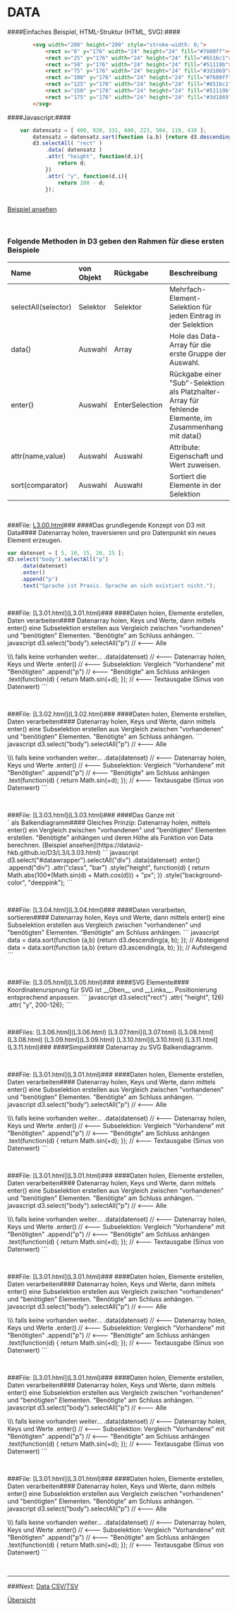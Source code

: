 # DATA


####Einfaches Beispiel, HTML-Struktur (HTML, SVG):####
```html
        <svg width="200" height="200" style="stroke-width: 0;">
            <rect x="0" y="176" width="24" height="24" fill="#7600ff"></rect>
            <rect x="25" y="176" width="24" height="24" fill="#6516c1"></rect>
            <rect x="50" y="176" width="24" height="24" fill="#51119b"></rect>
            <rect x="75" y="176" width="24" height="24" fill="#3d1869"></rect>
            <rect x="100" y="176" width="24" height="24" fill="#7600ff"></rect>
            <rect x="125" y="176" width="24" height="24" fill="#6516c1"></rect>
            <rect x="150" y="176" width="24" height="24" fill="#51119b"></rect>
            <rect x="175" y="176" width="24" height="24" fill="#3d1869"></rect>
        </svg>
```

####Javascript:####
```javascript
    var datensatz = [ 400, 920, 331, 600, 223, 584, 119, 438 ];
        datensatz = datensatz.sort(function (a,b) {return d3.descending(a, b); });
        d3.selectAll( "rect" )
            .data( datensatz )
            .attr( "height", function(d,i){
                return d;
            })
            .attr( "y", function(d,i){
                return 200 - d;
            });
            
```

[Beispiel ansehen](https://dataviz-hkb.github.io/D3/L3/L3.13.html)


<p>&nbsp;</p>


### Folgende Methoden in D3 geben den Rahmen für diese ersten Beispiele

| Name | von Objekt | Rückgabe | Beschreibung |
| :---------- | :---------- | :---- | :--------------- |
| selectAll(selector) | Selektor | Selektor | Mehrfach-Element-Selektion für jeden Eintrag in der Selektion |
| data() | Auswahl | Array | Hole das Data-Array für die erste Gruppe der Auswahl. |
| enter() | Auswahl | EnterSelection | Rückgabe einer "Sub"-Selektion als Platzhalter-Array für fehlende Elemente, im Zusammenhang mit data() |
| attr(name,value) | Auswahl | Auswahl | Attribute: Eigenschaft und Wert zuweisen. |
| sort(comparator) | Auswahl | Auswahl | Sortiert die Elemente in der Selektion |



<p>&nbsp;</p>


###File: [L3.00.html](L3.00.html)###
####Das grundlegende Konzept von D3 mit Data####
Datenarray holen, traversieren und pro Datenpunkt ein neues Element erzeugen.
``` javascript
var datenset = [ 5, 10, 15, 20, 25 ];
d3.select("body").selectAll("p")
    .data(datenset)
    .enter()
    .append("p")
    .text("Sprache ist Praxis. Sprache an sich existiert nicht.");
```

<p>&nbsp;</p>
###File: [L3.01.html](L3.01.html)###
####Daten holen, Elemente erstellen, Daten verarbeiten####
Datenarray holen, Keys und Werte, dann mittels enter() eine Subselektion erstellen aus Vergleich zwischen "vorhandenen" und "benötigten" Elementen. "Benötigte" am Schluss anhängen.
``` javascript
d3.select("body").selectAll("p") // <--- Alle <p> \\\ falls keine vorhanden weiter…
        .data(datenset) // <--- Datenarray holen, Keys und Werte
        .enter() // <--- Subselektion: Vergleich "Vorhandene" mit "Benötigten"
        .append("p") // <--- "Benötigte" am Schluss anhängen
        .text(function(d) { return Math.sin(+d); });  // <--- Textausgabe (Sinus von Datenwert)
```

        
<p>&nbsp;</p>
###File: [L3.02.html](L3.02.html)###
####Daten holen, Elemente erstellen, Daten verarbeiten####
Datenarray holen, Keys und Werte, dann mittels enter() eine Subselektion erstellen aus Vergleich zwischen "vorhandenen" und "benötigten" Elementen. "Benötigte" am Schluss anhängen.
``` javascript
d3.select("body").selectAll("p") // <--- Alle <p> \\\ falls keine vorhanden weiter…
        .data(datenset) // <--- Datenarray holen, Keys und Werte
        .enter() // <--- Subselektion: Vergleich "Vorhandene" mit "Benötigten"
        .append("p") // <--- "Benötigte" am Schluss anhängen
        .text(function(d) { return Math.sin(+d); });  // <--- Textausgabe (Sinus von Datenwert)
```

<p>&nbsp;</p>
###File: [L3.03.html](L3.03.html)###
####Das Ganze mit `<div>` als Balkendiagramm####
Gleiches Prinzip: Datenarray holen, mittels enter() ein Vergleich zwischen "vorhandenen" und "benötigten" Elementen erstellen. "Benötigte" anhängen und deren Höhe als Funktion von Data berechnen.
[Beispiel ansehen](https://dataviz-hkb.github.io/D3/L3/L3.03.html)
``` javascript
d3.select("#datawrapper").selectAll("div")
        .data(datenset)
        .enter()
        .append("div")
        .attr("class", "bar")
        .style("height", function(d) {
                return Math.abs(100*(Math.sin(d) + Math.cos(d))) + "px";
        })
        .style("background-color", "deeppink");
```


<p>&nbsp;</p>
###File: [L3.04.html](L3.04.html)###
####Daten verarbeiten, sortieren####
Datenarray holen, Keys und Werte, dann mittels enter() eine Subselektion erstellen aus Vergleich zwischen "vorhandenen" und "benötigten" Elementen. "Benötigte" am Schluss anhängen.
``` javascript
data = data.sort(function (a,b) {return d3.descending(a, b); });  // Absteigend
data = data.sort(function (a,b) {return d3.ascending(a, b); });  // Aufsteigend
```


<p>&nbsp;</p>
###File: [L3.05.html](L3.05.html)###
####SVG Elemente####
Koordinatenursprung für SVG ist __Oben__ und __Links__. Positionierung entsprechend anpassen. 
``` javascript
d3.select("rect")
    .attr( "height", 126)
    .attr( "y", 200-126);
```

<p>&nbsp;</p>
###Files: [L3.06.html](L3.06.html) [L3.07.html](L3.07.html) [L3.08.html](L3.08.html) [L3.09.html](L3.09.html) [L3.10.html](L3.10.html) [L3.11.html](L3.11.html)###
####Simpel####
Datenarray zu SVG Balkendiagramm.


        
<p>&nbsp;</p>
###File: [L3.01.html](L3.01.html)###
####Daten holen, Elemente erstellen, Daten verarbeiten####
Datenarray holen, Keys und Werte, dann mittels enter() eine Subselektion erstellen aus Vergleich zwischen "vorhandenen" und "benötigten" Elementen. "Benötigte" am Schluss anhängen.
``` javascript
d3.select("body").selectAll("p") // <--- Alle <p> \\\ falls keine vorhanden weiter…
        .data(datenset) // <--- Datenarray holen, Keys und Werte
        .enter() // <--- Subselektion: Vergleich "Vorhandene" mit "Benötigten"
        .append("p") // <--- "Benötigte" am Schluss anhängen
        .text(function(d) { return Math.sin(+d); });  // <--- Textausgabe (Sinus von Datenwert)
```

<p>&nbsp;</p>
###File: [L3.01.html](L3.01.html)###
####Daten holen, Elemente erstellen, Daten verarbeiten####
Datenarray holen, Keys und Werte, dann mittels enter() eine Subselektion erstellen aus Vergleich zwischen "vorhandenen" und "benötigten" Elementen. "Benötigte" am Schluss anhängen.
``` javascript
d3.select("body").selectAll("p") // <--- Alle <p> \\\ falls keine vorhanden weiter…
        .data(datenset) // <--- Datenarray holen, Keys und Werte
        .enter() // <--- Subselektion: Vergleich "Vorhandene" mit "Benötigten"
        .append("p") // <--- "Benötigte" am Schluss anhängen
        .text(function(d) { return Math.sin(+d); });  // <--- Textausgabe (Sinus von Datenwert)
```

        
<p>&nbsp;</p>
###File: [L3.01.html](L3.01.html)###
####Daten holen, Elemente erstellen, Daten verarbeiten####
Datenarray holen, Keys und Werte, dann mittels enter() eine Subselektion erstellen aus Vergleich zwischen "vorhandenen" und "benötigten" Elementen. "Benötigte" am Schluss anhängen.
``` javascript
d3.select("body").selectAll("p") // <--- Alle <p> \\\ falls keine vorhanden weiter…
        .data(datenset) // <--- Datenarray holen, Keys und Werte
        .enter() // <--- Subselektion: Vergleich "Vorhandene" mit "Benötigten"
        .append("p") // <--- "Benötigte" am Schluss anhängen
        .text(function(d) { return Math.sin(+d); });  // <--- Textausgabe (Sinus von Datenwert)
```

<p>&nbsp;</p>
###File: [L3.01.html](L3.01.html)###
####Daten holen, Elemente erstellen, Daten verarbeiten####
Datenarray holen, Keys und Werte, dann mittels enter() eine Subselektion erstellen aus Vergleich zwischen "vorhandenen" und "benötigten" Elementen. "Benötigte" am Schluss anhängen.
``` javascript
d3.select("body").selectAll("p") // <--- Alle <p> \\\ falls keine vorhanden weiter…
        .data(datenset) // <--- Datenarray holen, Keys und Werte
        .enter() // <--- Subselektion: Vergleich "Vorhandene" mit "Benötigten"
        .append("p") // <--- "Benötigte" am Schluss anhängen
        .text(function(d) { return Math.sin(+d); });  // <--- Textausgabe (Sinus von Datenwert)
```

<p>&nbsp;</p>
###File: [L3.01.html](L3.01.html)###
####Daten holen, Elemente erstellen, Daten verarbeiten####
Datenarray holen, Keys und Werte, dann mittels enter() eine Subselektion erstellen aus Vergleich zwischen "vorhandenen" und "benötigten" Elementen. "Benötigte" am Schluss anhängen.
``` javascript
d3.select("body").selectAll("p") // <--- Alle <p> \\\ falls keine vorhanden weiter…
        .data(datenset) // <--- Datenarray holen, Keys und Werte
        .enter() // <--- Subselektion: Vergleich "Vorhandene" mit "Benötigten"
        .append("p") // <--- "Benötigte" am Schluss anhängen
        .text(function(d) { return Math.sin(+d); });  // <--- Textausgabe (Sinus von Datenwert)
```

          

<p>&nbsp;</p>




---


###Next: [Data CSV/TSV](../_L4/)

[Übersicht](../README.md#chapter)
